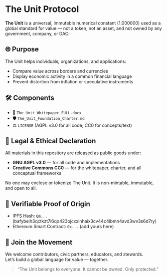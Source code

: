 # The Unit Protocol

**The Unit** is a universal, immutable numerical constant (1.000000) used as a global standard for value — not a token, not an asset, and not owned by any government, company, or DAO.

## 🌐 Purpose

The Unit helps individuals, organizations, and applications:
- Compare value across borders and currencies
- Display economic activity in a common financial language
- Prevent distortion from inflation or speculative instruments

## 🛠 Components

- 📖 `The_Unit_Whitepaper_FULL.docx`  
- 🛡 `The_Unit_Foundation_Charter.md`  
- ⚖ `LICENSE` (AGPL v3.0 for all code; CC0 for concepts/text)

## 📜 Legal & Ethical Declaration

All materials in this repository are released as public goods under:
- **GNU AGPL v3.0** — for all code and implementations
- **Creative Commons CC0** — for the whitepaper, charter, and all conceptual frameworks

No one may enclose or tokenize The Unit. It is non-mintable, immutable, and open to all.

## 🔗 Verifiable Proof of Origin

- IPFS Hash: `Qm...` (bafybeih3qctkzt7i6qo423ojcxxlnhaix3cv44c4ibmn4avd3wv3s6d7ry)
- Ethereum Smart Contract: `0x...` (add yours here)

## 🤝 Join the Movement

We welcome contributors, civic partners, educators, and stewards.  
Let’s build a global language for value — together.

> “The Unit belongs to everyone. It cannot be owned. Only protected.”
